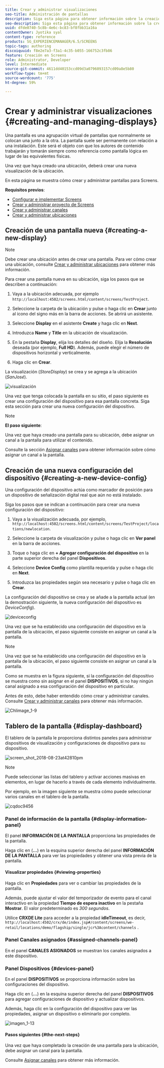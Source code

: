 ```yaml
---
title: Crear y administrar visualizaciones
seo-title: Administración de pantallas
description: Siga esta página para obtener información sobre la creación de una nueva pantalla y configuración del dispositivo. Además, obtenga información sobre el tablero de la pantalla.
seo-description: Siga esta página para obtener información sobre la creación de una nueva pantalla y configuración del dispositivo. Además, obtenga información sobre el tablero de la pantalla.
uuid: dfde0740-5c8b-4e6c-bc83-bf8fbb31a16a
contentOwner: Jyotika syal
content-type: reference
products: SG_EXPERIENCEMANAGER/6.5/SCREENS
topic-tags: authoring
discoiquuid: f8e2e7a3-f3a1-4c35-b055-166752c3fb86
feature: Creación en Screens
role: Administrator, Developer
level: Intermediate
source-git-commit: 4611dd40153ccd09d3a0796093157cd09a8e5b80
workflow-type: tm+mt
source-wordcount: '775'
ht-degree: 59%

---
```



# Crear y administrar visualizaciones {#creating-and-managing-displays}

Una pantalla es una agrupación virtual de pantallas que normalmente se colocan una junto a la otra. La pantalla suele ser permanente con relación a una instalación. Este será el objeto con que los autores de contenido trabajarán y tomarán siempre como referencia como pantalla lógica en lugar de las equivalentes físicas.

Una vez que haya creado una ubicación, deberá crear una nueva visualización de la ubicación.

En esta página se muestra cómo crear y administrar pantallas para Screens.

**Requisitos previos**:

* [Configurar e implementar Screens](configuring-screens-introduction.md)
* [Crear y administrar proyecto de Screens](creating-a-screens-project.md)
* [Crear y administrar canales](managing-channels.md)
* [Crear y administrar ubicaciones](managing-locations.md)

## Creación de una pantalla nueva {#creating-a-new-display}

>[!NOTE]
>
>Debe crear una ubicación antes de crear una pantalla. Para ver cómo crear una ubicación, consulte [Crear y administrar ubicaciones](managing-locations.md) para obtener más información.

Para crear una pantalla nueva en su ubicación, siga los pasos que se describen a continuación:

1. Vaya a la ubicación adecuada, por ejemplo `http://localhost:4502/screens.html/content/screens/TestProject`.
1. Seleccione la carpeta de la ubicación y pulse o haga clic en **Crear** junto al icono del signo más en la barra de acciones. Se abrirá un asistente.
1. Seleccione **Display** en el asistente **Create** y haga clic en **Next**.

1. Introduzca **Name** y **Title** en la ubicación de visualización.

1. En la pestaña **Display**, elija los detalles del diseño. Elija la **Resolución** deseada (por ejemplo, **Full HD**). Además, puede elegir el número de dispositivos horizontal y verticalmente.

1. Haga clic en **Crear**.

La visualización (*StoreDisplay*) se crea y se agrega a la ubicación (*SanJosé*).

![visualización](assets/display.gif)

Una vez que tenga colocada la pantalla en su sitio, el paso siguiente es crear una configuración del dispositivo para esa pantalla concreta. Siga esta sección para crear una nueva configuración del dispositivo.

>[!NOTE]
>
>**El paso siguiente**:
>
>Una vez que haya creado una pantalla para su ubicación, debe asignar un canal a la pantalla para utilizar el contenido.
>
>Consulte la sección [Asignar canales](channel-assignment.md) para obtener información sobre cómo asignar un canal a la pantalla.

## Creación de una nueva configuración del dispositivo {#creating-a-new-device-config}

Una configuración del dispositivo actúa como marcador de posición para un dispositivo de señalización digital real que aún no está instalado.

Siga los pasos que se indican a continuación para crear una nueva configuración del dispositivo:

1. Vaya a la visualización adecuada, por ejemplo, `http://localhost:4502/screens.html/content/screens/TestProject/locations/newlocation`.
1. Seleccione la carpeta de visualización y pulse o haga clic en **Ver panel** en la barra de acciones.
1. Toque o haga clic en **+ Agregar configuración del dispositivo** en la parte superior derecha del panel **Dispositivos**.

1. Seleccione **Device Config** como plantilla requerida y pulse o haga clic en **Next**.

1. Introduzca las propiedades según sea necesario y pulse o haga clic en **Crear**.

La configuración del dispositivo se crea y se añade a la pantalla actual (en la demostración siguiente, la nueva configuración del dispositivo es *DeviceConfig*).

![deviceconfig](assets/deviceconfig.gif)

Una vez que se ha establecido una configuración del dispositivo en la pantalla de la ubicación, el paso siguiente consiste en asignar un canal a la pantalla.

>[!NOTE]
>
>Una vez que se ha establecido una configuración del dispositivo en la pantalla de la ubicación, el paso siguiente consiste en asignar un canal a la pantalla.
>
>Como se muestra en la figura siguiente, si la configuración del dispositivo se muestra como sin asignar en el panel **DISPOSITIVOS**, si no hay ningún canal asignado a esa configuración del dispositivo en particular.
>
>Antes de esto, debe haber entendido cómo crear y administrar canales. Consulte [Crear y administrar canales](managing-channels.md) para obtener más información.

![Chlimage_1-9](assets/chlimage_1-9.png)

## Tablero de la pantalla {#display-dashboard}

El tablero de la pantalla le proporciona distintos paneles para administrar dispositivos de visualización y configuraciones de dispositivo para su dispositivo.

![screen_shot_2018-08-23at42810pm](assets/screen_shot_2018-08-23at42810pm.png)

>[!NOTE]
>
>Puede seleccionar las listas del tablero y activar acciones masivas en elementos, en lugar de hacerlo a través de cada elemento individualmente.
>
>Por ejemplo, en la imagen siguiente se muestra cómo puede seleccionar varios canales en el tablero de la pantalla.

![cqdoc9456](assets/cqdoc9456.gif)

### Panel de información de la pantalla {#display-information-panel}

El panel **INFORMACIÓN DE LA PANTALLA** proporciona las propiedades de la pantalla.

Haga clic en (**…**) en la esquina superior derecha del panel **INFORMACIÓN DE LA PANTALLA** para ver las propiedades y obtener una vista previa de la pantalla.


#### Visualizar propiedades {#viewing-properties}

Haga clic en **Propiedades** para ver o cambiar las propiedades de la pantalla.

Además, puede ajustar el valor del temporizador de evento para el canal interactivo en la propiedad **Tiempo de espera inactivo** en la pestaña **Mostrar**. El valor predeterminado es *300 segundos*.

Utilice **CRXDE Lite** para acceder a la propiedad **idleTimeout**, es decir, `http://localhost:4502/crx/de/index.jsp#/content/screens/we-retail/locations/demo/flagship/single/jcr%3Acontent/channels` .


### Panel Canales asignados {#assigned-channels-panel}

En el panel **CANALES ASIGNADOS** se muestran los canales asignados a este dispositivo.


### Panel Dispositivos {#devices-panel}

En el panel **DISPOSITIVOS** se proporciona información sobre las configuraciones del dispositivo.

Haga clic en (**...**) en la esquina superior derecha del panel **DISPOSITIVOS** para agregar configuraciones de dispositivo y actualizar dispositivos.

Además, haga clic en la configuración del dispositivo para ver las propiedades, asignar un dispositivo o eliminarlo por completo.

![imagen_1-13](assets/chlimage_1-13.png)

#### Pasos siguientes {#the-next-steps}

Una vez que haya completado la creación de una pantalla para la ubicación, debe asignar un canal para la pantalla.

Consulte [Asignar canales](channel-assignment.md) para obtener más información.

